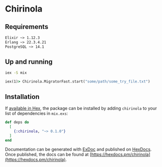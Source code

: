 # Chirinola

## Requirements
```txt
Elixir ~> 1.12.3
Erlang ~> 22.3.4.21
PostgreSQL ~> 14.1
```

## Up and running
```cmd
iex -S mix
```
```cmd
iex(1)> Chirinola.MigratorFast.start("some/path/some_try_file.txt")
```

## Installation

If [available in Hex](https://hex.pm/docs/publish), the package can be installed
by adding `chirinola` to your list of dependencies in `mix.exs`:

```elixir
def deps do
  [
    {:chirinola, "~> 0.1.0"}
  ]
end
```

Documentation can be generated with [ExDoc](https://github.com/elixir-lang/ex_doc)
and published on [HexDocs](https://hexdocs.pm). Once published, the docs can
be found at [https://hexdocs.pm/chirinola](https://hexdocs.pm/chirinola).

